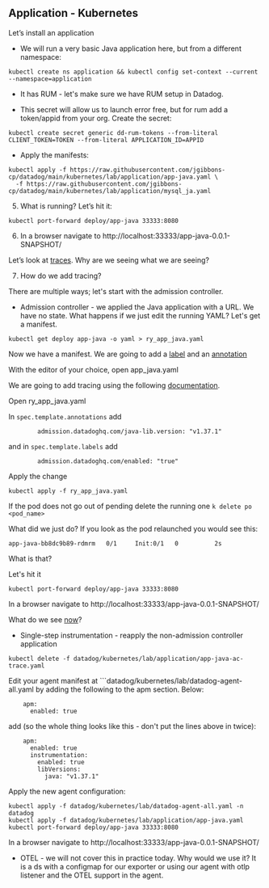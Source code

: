 Application - Kubernetes
--

Let’s install an application  
  
- We will run a very basic Java application here, but from a different namespace:  
  
```
kubectl create ns application && kubectl config set-context --current --namespace=application  
```  
  
- It has RUM - let's make sure we have RUM setup in Datadog.  


- This secret will allow us to launch error free, but for rum add a token/appid from your org.  Create the secret:  
  
```  
kubectl create secret generic dd-rum-tokens --from-literal CLIENT_TOKEN=TOKEN --from-literal APPLICATION_ID=APPID  
```  
  
- Apply the manifests:  
  
```  
kubectl apply -f https://raw.githubusercontent.com/jgibbons-cp/datadog/main/kubernetes/lab/application/app-java.yaml \
  -f https://raw.githubusercontent.com/jgibbons-cp/datadog/main/kubernetes/lab/application/mysql_ja.yaml    
```  
    
5) What is running?  Let’s hit it:  
  
```  
kubectl port-forward deploy/app-java 33333:8080  
```  
  
6) In a browser navigate to http://localhost:33333/app-java-0.0.1-SNAPSHOT/  
  
Let’s look at [traces](https://app.datadoghq.com/apm/traces).  Why are we seeing what we are seeing?  
  
7) How do we add tracing?  
  
There are multiple ways; let's start with the admission controller.  
  
* Admission controller - we applied the Java application with a URL.  We have no state.  What happens if we just edit the running YAML? Let's get a manifest.  
  
```  
kubectl get deploy app-java -o yaml > ry_app_java.yaml  
```  
  
Now we have a manifest.  We are going to add a [label](https://kubernetes.io/docs/concepts/overview/working-with-objects/labels/) and an [annotation](https://kubernetes.io/docs/concepts/overview/working-with-objects/annotations/)  
  
With the editor of your choice, open app_java.yaml  

We are going to add tracing using the following [documentation](https://docs.datadoghq.com/containers/cluster_agent/admission_controller/?tab=datadogoperator).  
  
Open ry_app_java.yaml  
  
In ```spec.template.annotations``` add  
  
```  
        admission.datadoghq.com/java-lib.version: "v1.37.1"  
```  
  
and in ```spec.template.labels``` add  
  
```  
        admission.datadoghq.com/enabled: "true"  
```  
  
Apply the change  
  
```
kubectl apply -f ry_app_java.yaml  
```  
  
If the pod does not go out of pending delete the running one ```k delete po <pod_name>```  
  
What did we just do?  If you look as the pod relaunched you would see this:  
  
```  
app-java-bb8dc9b89-rdmrm   0/1     Init:0/1   0          2s  
```  

What is that?  
  
Let's hit it  
  
```  
kubectl port-forward deploy/app-java 33333:8080  
```  
  
In a browser navigate to http://localhost:33333/app-java-0.0.1-SNAPSHOT/  
  
What do we see [now](https://app.datadoghq.com/apm/traces)?
* Single-step instrumentation - reapply the non-admission controller application  
  
```  
kubectl delete -f datadog/kubernetes/lab/application/app-java-ac-trace.yaml  
```  

Edit your agent manifest at ```datadog/kubernetes/lab/datadog-agent-all.yaml by adding the following to the apm section.  Below:    
  
```  
    apm:  
      enabled: true  
```  
  
add (so the whole thing looks like this - don't put the lines above in twice):  
    
```  
    apm:  
      enabled: true  
      instrumentation:  
        enabled: true  
        libVersions:  
          java: "v1.37.1"  
```  

Apply the new agent configuration:  
  
```  
kubectl apply -f datadog/kubernetes/lab/datadog-agent-all.yaml -n datadog
kubectl apply -f datadog/kubernetes/lab/application/app-java.yaml  
kubectl port-forward deploy/app-java 33333:8080  
```  

In a browser navigate to http://localhost:33333/app-java-0.0.1-SNAPSHOT/
      
* OTEL - we will not cover this in practice today.  Why would we use it?  It is a ds with a configmap for our exporter or using our agent with otlp listener and the OTEL support in the agent.    
